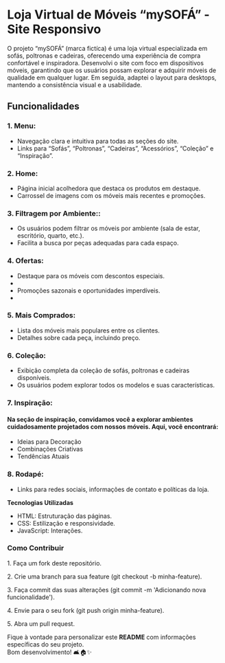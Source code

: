 <h1>Loja Virtual de Móveis “mySOFÁ” - Site Responsivo</h1>
<p>O projeto “mySOFÁ” (marca fictíca) é uma loja virtual especializada em sofás, poltronas e cadeiras, oferecendo uma experiência de compra confortável e inspiradora. Desenvolvi o site com foco em dispositivos móveis, garantindo que os usuários possam explorar e adquirir móveis de qualidade em qualquer lugar. Em seguida, adaptei o layout para desktops, mantendo a consistência visual e a usabilidade.</p>

<h2>Funcionalidades</h2>

<h3>1. Menu:</h3>
    <ul>
        <li>Navegação clara e intuitiva para todas as seções do site.</li>
        <li>Links para “Sofás”, “Poltronas”, “Cadeiras”, “Acessórios”, “Coleção” e “Inspiração”.</li>
    </ul>

<h3>2. Home:</h3>
    <ul>
    <li>Página inicial acolhedora que destaca os produtos em destaque.</li>
        <li>Carrossel de imagens com os móveis mais recentes e promoções.</li>
    </ul>

<h3>3. Filtragem por Ambiente::</h3>
    <ul>
        <li>Os usuários podem filtrar os móveis por ambiente (sala de estar, escritório, quarto, etc.).</li>
        <li>Facilita a busca por peças adequadas para cada espaço.</li>
    </ul>

<h3>4. Ofertas:</h3>
    <ul>
        <li>Destaque para os móveis com descontos especiais.<li>
        <li>Promoções sazonais e oportunidades imperdíveis.<li>
    </ul>

<h3>5. Mais Comprados:</h3>
    <ul>
        <li>Lista dos móveis mais populares entre os clientes.</li>
        <li>Detalhes sobre cada peça, incluindo preço.</li>
    </ul>

<h3>6. Coleção:</h3>
    <ul>
        <li>Exibição completa da coleção de sofás, poltronas e cadeiras disponíveis.</li>
        <li>Os usuários podem explorar todos os modelos e suas características.
        </li>
    </ul>

<h3>7. Inspiração:</h3>
<h4>Na seção de inspiração, convidamos você a explorar ambientes cuidadosamente projetados com nossos móveis. Aqui, você encontrará:</h4>
    <ul>
        <li>Ideias para Decoração</li>
        <li>Combinações Criativas</li>
        <li>Tendências Atuais</li>
    </ul>

<h3>8. Rodapé:</h3>
    <ul>
        <li>Links para redes sociais, informações de contato e políticas da loja.</li>
    </ul>

<strong>Tecnologias Utilizadas</strong>
    <ul>
        <li>HTML: Estruturação das páginas.</li>
        <li>CSS: Estilização e responsividade.</li>
        <li>JavaScript: Interações.</li>
    </ul>

<h3>Como Contribuir</h3>
<p>1. Faça um fork deste repositório.</p>
<p>2. Crie uma branch para sua feature (git checkout -b minha-feature).</p>
<p>3. Faça commit das suas alterações (git commit -m 'Adicionando nova funcionalidade').</p>
<p>4. Envie para o seu fork (git push origin minha-feature).</p>
<p>5. Abra um pull request.</p>

<p>Fique à vontade para personalizar este <strong>README</strong> com informações específicas do seu projeto. <br>Bom desenvolvimento! 🛋️🏠✨</p>